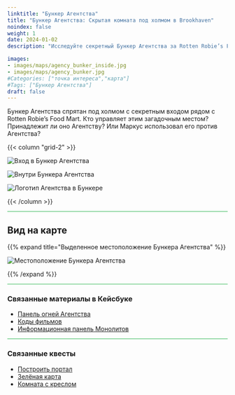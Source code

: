 ```yaml
---
linktitle: "Бункер Агентства"
title: "Бункер Агентства: Скрытая комната под холмом в Brookhaven"
noindex: false
weight: 1
date: 2024-01-02
description: "Исследуйте секретный Бункер Агентства за Rotten Robie’s Food Mart. Узнайте о его связи с Агентством и скрытыми экспериментами."

images:
- images/maps/agency_bunker_inside.jpg
- images/maps/agency_bunker.jpg
#Categories: ["точка интереса","карта"]
#Tags: ["Бункер Агентства"]
draft: false
--- 
```


Бункер Агентства спрятан под холмом с секретным входом рядом с Rotten Robie’s Food Mart. Кто управляет этим загадочным местом? Принадлежит ли оно Агентству? Или Маркус использовал его против Агентства? 

{{< column "grid-2" >}}

![Вход в Бункер Агентства](/images/maps/agency_bunker.jpg)

![Внутри Бункера Агентства](/images/maps/agency_bunker_inside.jpg)

![Логотип Агентства в Бункере](/images/maps/agency_logo.jpg)

{{< /column >}}

<hr style="background-color: #28b44c" size=8>

## Вид на карте

{{% expand title="Выделенное местоположение Бункера Агентства" %}}

![Местоположение Бункера Агентства](/images/maps/agency-bunker.png)

{{% /expand %}}

<hr style="background-color: #28b44c" size=8>

### Связанные материалы в Кейсбуке

- [Панель огней Агентства](/casebook/light_panel/)
- [Коды фильмов](/casebook/movie_codes/)
- [Информационная панель Монолитов](/casebook/monoliths/details/#панель-сообщений-в-бункере-агентства-снаружи)

<hr style="background-color: #28b44c" size=8>

### Связанные квесты

- [Построить портал](/lore/quests/build_portal)
- [Зелёная карта](/lore/special_tools/green_key_card)
- [Комната с креслом](/lore/quests/chair_room)
